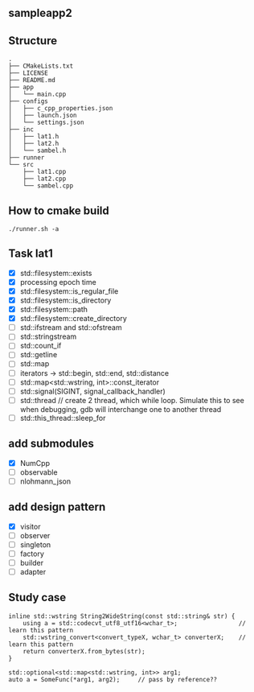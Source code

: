 ## sampleapp2

## Structure

```
.
├── CMakeLists.txt
├── LICENSE
├── README.md
├── app
│   └── main.cpp
├── configs
│   ├── c_cpp_properties.json
│   ├── launch.json
│   └── settings.json
├── inc
│   ├── lat1.h
│   ├── lat2.h
│   └── sambel.h
├── runner
└── src
    ├── lat1.cpp
    ├── lat2.cpp
    └── sambel.cpp
```

## How to cmake build

```
./runner.sh -a
```

## Task lat1
- [x] std::filesystem::exists
- [x] processing epoch time
- [x] std::filesystem::is_regular_file
- [x] std::filesystem::is_directory
- [x] std::filesystem::path
- [x] std::filesystem::create_directory
- [ ] std::ifstream and std::ofstream
- [ ] std::stringstream
- [ ] std::count_if
- [ ] std::getline
- [ ] std::map
- [ ] iterators -> std::begin, std::end, std::distance
- [ ] std::map<std::wstring, int>::const_iterator
- [ ] std::signal(SIGINT, signal_callback_handler)
- [ ] std::thread // create 2 thread, which while loop. Simulate this to see when debugging, gdb will interchange one to another thread
- [ ] std::this_thread::sleep_for

## add submodules
- [x] NumCpp
- [ ] observable
- [ ] nlohmann_json

## add design pattern
- [x] visitor
- [ ] observer
- [ ] singleton
- [ ] factory
- [ ] builder
- [ ] adapter

## Study case
```1.
inline std::wstring String2WideString(const std::string& str) {
    using a = std::codecvt_utf8_utf16<wchar_t>;                 // learn this pattern
    std::wstring_convert<convert_typeX, wchar_t> converterX;    // learn this pattern
    return converterX.from_bytes(str);
}
```

```2.
std::optional<std::map<std::wstring, int>> arg1;
auto a = SomeFunc(*arg1, arg2);     // pass by reference?? 
```



